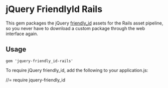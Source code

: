 # jQuery FriendlyId Rails

This gem packages the jQuery [friendly_id](https://github.com/formaweb/jquery.friendly_id) assets for the Rails asset pipeline, so you never have to download a custom package through the web interface again.

## Usage

```
gem 'jquery-friendly_id-rails'
```

To require jQuery friendly_id, add the following to your application.js:

//= require jquery-friendly_id
